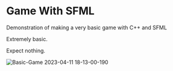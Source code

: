# Game With SFML
 Demonstration of making a very basic game with C++ and SFML

Extremely basic. 

Expect nothing.


![Basic-Game 2023-04-11 18-13-00-190](https://user-images.githubusercontent.com/80176553/231300672-54e7d3af-cea1-4c49-9a7b-09e937742c3a.png)
